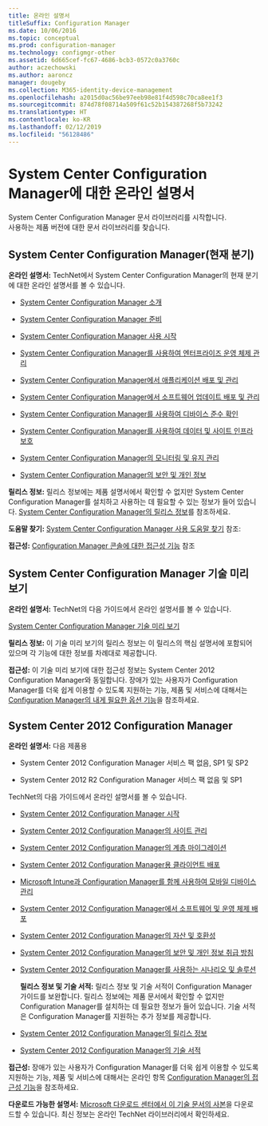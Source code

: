 ```yaml
---
title: 온라인 설명서
titleSuffix: Configuration Manager
ms.date: 10/06/2016
ms.topic: conceptual
ms.prod: configuration-manager
ms.technology: configmgr-other
ms.assetid: 6d665cef-fc67-4686-bcb3-0572c0a3760c
author: aczechowski
ms.author: aaroncz
manager: dougeby
ms.collection: M365-identity-device-management
ms.openlocfilehash: a2015d0ac56be97eeb98e81f4d598c70ca8ee1f3
ms.sourcegitcommit: 874d78f08714a509f61c52b154387268f5b73242
ms.translationtype: HT
ms.contentlocale: ko-KR
ms.lasthandoff: 02/12/2019
ms.locfileid: "56128486"
---
```

# <a name="online-documentation-for-system-center-configuration-manager"></a>System Center Configuration Manager에 대한 온라인 설명서


System Center Configuration Manager 문서 라이브러리를 시작합니다.  
사용하는 제품 버전에 대한 문서 라이브러리를 찾습니다.  

## <a name="system-center-configuration-manager-current-branch"></a>System Center Configuration Manager(현재 분기)  
**온라인 설명서:** TechNet에서 System Center Configuration Manager의 현재 분기에 대한 온라인 설명서를 볼 수 있습니다.  

-   [System Center Configuration Manager 소개](https://technet.microsoft.com/library/mt622715.aspx)  

-   [System Center Configuration Manager 준비](https://technet.microsoft.com/library/mt608540.aspx)  

-   [System Center Configuration Manager 사용 시작](https://technet.microsoft.com/library/mt608544.aspx)  

-   [System Center Configuration Manager를 사용하여 엔터프라이즈 운영 체제 관리](https://technet.microsoft.com/library/mt627933.aspx)  

-   [System Center Configuration Manager에서 애플리케이션 배포 및 관리](https://technet.microsoft.com/library/mt627959.aspx)  

-   [System Center Configuration Manager에서 소프트웨어 업데이트 배포 및 관리](https://technet.microsoft.com/library/mt634340.aspx)  

-   [System Center Configuration Manager를 사용하여 디바이스 준수 확인](https://technet.microsoft.com/library/mt595717.aspx)  

-   [System Center Configuration Manager를 사용하여 데이터 및 사이트 인프라 보호](https://technet.microsoft.com/library/mt613161.aspx)  

-   [System Center Configuration Manager의 모니터링 및 유지 관리](https://technet.microsoft.com/library/mt612855.aspx)  

-   [System Center Configuration Manager의 보안 및 개인 정보](https://technet.microsoft.com/library/mt622694.aspx)  

**릴리스 정보:** 릴리스 정보에는 제품 설명서에서 확인할 수 없지만 System Center Configuration Manager를 설치하고 사용하는 데 필요할 수 있는 정보가 들어 있습니다. [System Center Configuration Manager의 릴리스 정보](https://technet.microsoft.com/library/mt592024.aspx)를 참조하세요.  

**도움말 찾기:** [System Center Configuration Manager 사용 도움말 찾기](https://technet.microsoft.com/library/mt628521.aspx) 참조:  

**접근성:** [Configuration Manager 콘솔에 대한 접근성 기능](https://technet.microsoft.com/library/mt628521.aspx) 참조  


## <a name="system-center-configuration-manager-technical-preview"></a>System Center Configuration Manager 기술 미리 보기  
**온라인 설명서:** TechNet의 다음 가이드에서 온라인 설명서를 볼 수 있습니다.  

 [System Center Configuration Manager 기술 미리 보기](https://go.microsoft.com/fwlink/p/?LinkId=534001)  

**릴리스 정보:** 이 기술 미리 보기의 릴리스 정보는 이 릴리스의 핵심 설명서에 포함되어 있으며 각 기능에 대한 정보를 차례대로 제공합니다.  

**접근성:** 이 기술 미리 보기에 대한 접근성 정보는 System Center 2012 Configuration Manager와 동일합니다. 장애가 있는 사용자가 Configuration Manager를 더욱 쉽게 이용할 수 있도록 지원하는 기능, 제품 및 서비스에 대해서는 [Configuration Manager의 내게 필요한 옵션 기능](http://go.microsoft.com/fwlink/p/?LinkId=258586)을 참조하세요.  

## <a name="system-center-2012-configuration-manager"></a>System Center 2012 Configuration Manager  
**온라인 설명서:** 다음 제품용  

-   System Center 2012 Configuration Manager 서비스 팩 없음, SP1 및 SP2  

-   System Center 2012 R2 Configuration Manager 서비스 팩 없음 및 SP1  

TechNet의 다음 가이드에서 온라인 설명서를 볼 수 있습니다.  

- [System Center 2012 Configuration Manager 시작](https://go.microsoft.com/fwlink/p/?LinkId=210632)  

- [System Center 2012 Configuration Manager의 사이트 관리](https://go.microsoft.com/fwlink/p/?LinkId=210636)  

- [System Center 2012 Configuration Manager의 계층 마이그레이션](https://go.microsoft.com/fwlink/p/?LinkId=210645)  

- [System Center 2012 Configuration Manager용 클라이언트 배포](https://go.microsoft.com/fwlink/p/?LinkId=210638)  

- [Microsoft Intune과 Configuration Manager를 함께 사용하여 모바일 디바이스 관리](https://go.microsoft.com/fwlink/?LinkId=529959)  

- [System Center 2012 Configuration Manager에서 소프트웨어 및 운영 체제 배포](https://go.microsoft.com/fwlink/p/?LinkId=210635)  

- [System Center 2012 Configuration Manager의 자산 및 호환성](https://go.microsoft.com/fwlink/p/?LinkId=210639)  

- [System Center 2012 Configuration Manager의 보안 및 개인 정보 취급 방침](https://go.microsoft.com/fwlink/p/?LinkId=210640)  

- [System Center 2012 Configuration Manager를 사용하는 시나리오 및 솔루션](https://go.microsoft.com/fwlink/p/?LinkId=290889)  

  **릴리스 정보 및 기술 서적:** 릴리스 정보 및 기술 서적이 Configuration Manager 가이드를 보완합니다. 릴리스 정보에는 제품 문서에서 확인할 수 없지만 Configuration Manager를 설치하는 데 필요한 정보가 들어 있습니다. 기술 서적은 Configuration Manager를 지원하는 추가 정보를 제공합니다.  

- [System Center 2012 Configuration Manager의 릴리스 정보](http://go.microsoft.com/fwlink/?LinkId=529437)  

- [System Center 2012 Configuration Manager의 기술 서적](http://go.microsoft.com/fwlink/p/?LinkId=261032)  

**접근성:** 장애가 있는 사용자가 Configuration Manager를 더욱 쉽게 이용할 수 있도록 지원하는 기능, 제품 및 서비스에 대해서는 온라인 항목 [Configuration Manager의 접근성 기능](http://go.microsoft.com/fwlink/p/?LinkId=258586)을 참조하세요.  

**다운로드 가능한 설명서:** [Microsoft 다운로드 센터에서 이 기술 문서의 사본](http://go.microsoft.com/fwlink/?LinkId=253643)을 다운로드할 수 있습니다. 최신 정보는 온라인 TechNet 라이브러리에서 확인하세요.
